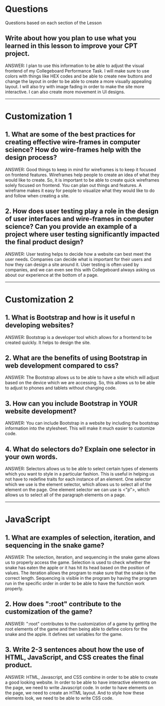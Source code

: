 <!--Start of Website Content-->
<html>
    <head>
    <link rel="stylesheet" href="questions.css">
    </head>
    <body>
<div class="index-header">
    <h1>Questions</h1>
    <p>Questions based on each section of the Lesson</p>
</div>

<!--Answer the QUESTIONS based on the lesson provided-->
<div>

<h2>Write about how you plan to use what you learned in this lesson to improve your CPT project.</h2>
<p>ANSWER: I plan to use this information to be able to adjust the visual frontend of my Collegeboard Performance Task. I will make sure to use colors with things like HEX codes and be able to create new buttons and change the layout in order to be able to create a more visually appealing layout. I will also try with image fading in order to make the site more interactive. I can also create more movement in UI designs.</p>

<hr>

<h1>Customization 1</h1>

<h2>1. What are some of the best practices for creating effective wire-frames in computer science? How do wire-frames help with the design process?</h2>
<p>ANSWER: Good things to keep in mind for wireframes is to keep it focused on frontend features. Wireframes help people to create an idea of what they would like to create. So, it is important to be able to create quick wireframes solely focused on frontend. You can plan out things and features. A wireframe makes it easy for people to visualize what they would like to do and follow when creating a site.</p>

<h2>2. How does user testing play a role in the design of user interfaces and wire-frames in computer science? Can you provide an example of a project where user testing significantly impacted the final product design?</h2>
<p>ANSWER: User testing helps to decide how a website can best meet the user needs. Companies can decide what is important for their users and how they can design a site around it. User testing is often used by companies, and we can even see this with Collegeboard always asking us about our experience at the bottom of a page.</p>

<hr>

<h1>Customization 2</h1>

<h2>1. What is Bootstrap and how is it useful n developing websites?</h2>
<p>ANSWER: Bootstrap is a developer tool which allows for a frontend to be created quickly. It helps to design the site.</p>
<h2>2. What are the benefits of using Bootstrap in web development compared to css?</h2>
<p>ANSWER: The Bootstrap allows us to be able to have a site which will adjust based on the device which we are accessing. So, this allows us to be able to adjust to phones and tablets without changing code.</p>
<h2>3. How can you include Bootstrap in YOUR website development?</h2>
<p>ANSWER: You can include Bootstrap in a website by including the bootstrap information into the stylesheet. This will make it much easier to customize code.</p>
<h2>4. What do selectors do? Explain one selector in your own words.</h2>
<p>ANSWER: Selectors allows us to be able to select certain types of elements which you want to style in a particular fashion. This is useful in helping us not have to redefine traits for each instance of an element. One selector which we use is the element selector, which allows us to select all of the element on the page. One element selector we can use is <"p">, which allows us to select all of the paragraph elements on a page.</p>

<hr>

<h1>JavaScript</h1>

<h2>1. What are examples of selection, iteration, and sequencing in the snake game?</h2>
<p>ANSWER: The selection, iteration, and sequencing in the snake game allows us to properly access the game. Selection is used to check whether the snake has eaten the apple or it has hit its head based on the position of values. The iteration allows the program to make sure that the snake is the correct length. Sequencing is visible in the program by having the program run in the specific order in order to be able to have the function work properly.</p>
<h2>2. How does ":root" contribute to the customization of the game?</h2>
<p>ANSWER: ":root" contributes to the customization of a game by getting the root elements of the game and then being able to define colors for the snake and the apple. It defines set variables for the game.</p>
<h2>3. Write 2-3 sentences about how the use of HTML, JavaScript, and CSS creates the final product.</h2>
<p>ANSWER: HTML, Javascript, and CSS combine in order to be able to create a good looking website. In order to be able to have interactive elements on the page, we need to write Javascript code. In order to have elements on the page, we need to create an HTML layout. And to style how these elements look, we need to be able to write CSS code.</p>


</div>
</body>
